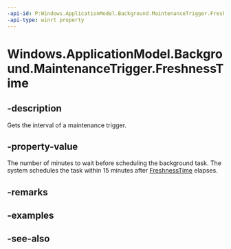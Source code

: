 ```yaml
---
-api-id: P:Windows.ApplicationModel.Background.MaintenanceTrigger.FreshnessTime
-api-type: winrt property
---
```


<!-- Property syntax
public uint FreshnessTime { get; }
-->

# Windows.ApplicationModel.Background.MaintenanceTrigger.FreshnessTime

## -description
Gets the interval of a maintenance trigger.

## -property-value
The number of minutes to wait before scheduling the background task. The system schedules the task within 15 minutes after [FreshnessTime](timetrigger_freshnesstime.md) elapses.

## -remarks

## -examples

## -see-also
